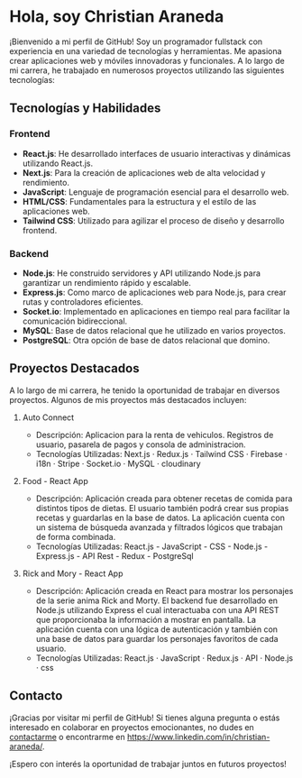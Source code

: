 # Hola, soy Christian Araneda

¡Bienvenido a mi perfil de GitHub! Soy un programador fullstack con experiencia en una variedad de tecnologías y herramientas. Me apasiona crear aplicaciones web y móviles innovadoras y funcionales. A lo largo de mi carrera, he trabajado en numerosos proyectos utilizando las siguientes tecnologías:

## Tecnologías y Habilidades

### Frontend
- **React.js**: He desarrollado interfaces de usuario interactivas y dinámicas utilizando React.js.
- **Next.js**: Para la creación de aplicaciones web de alta velocidad y rendimiento.
- **JavaScript**: Lenguaje de programación esencial para el desarrollo web.
- **HTML/CSS**: Fundamentales para la estructura y el estilo de las aplicaciones web.
- **Tailwind CSS**: Utilizado para agilizar el proceso de diseño y desarrollo frontend.

### Backend
- **Node.js**: He construido servidores y API utilizando Node.js para garantizar un rendimiento rápido y escalable.
- **Express.js**: Como marco de aplicaciones web para Node.js, para crear rutas y controladores eficientes.
- **Socket.io**: Implementado en aplicaciones en tiempo real para facilitar la comunicación bidireccional.
- **MySQL**: Base de datos relacional que he utilizado en varios proyectos.
- **PostgreSQL**: Otra opción de base de datos relacional que domino.

## Proyectos Destacados

A lo largo de mi carrera, he tenido la oportunidad de trabajar en diversos proyectos. Algunos de mis proyectos más destacados incluyen:

1. Auto Connect
   - Descripción: Aplicacion para la renta de vehiculos. Registros de usuario, pasarela de pagos y consola de administracion.
   - Tecnologías Utilizadas: Next.js · Redux.js · Tailwind CSS · Firebase · i18n · Stripe · Socket.io · MySQL · cloudinary

2. Food - React App
   - Descripción: Aplicación creada para obtener recetas de comida para distintos tipos de dietas. El usuario también podrá crear sus propias recetas y guardarlas en la base de datos. La aplicación cuenta con un sistema de búsqueda avanzada y filtrados lógicos que trabajan de forma combinada.
   - Tecnologías Utilizadas: React.js - JavaScript - CSS - Node.js - Express.js - API Rest - Redux - PostgreSql

3. Rick and Mory - React App
   - Descripción: Aplicación creada en React para mostrar los personajes de la serie anima Rick and Morty. El backend fue desarrollado en Node.js utilizando Express el cual interactuaba con una API REST que proporcionaba la información a mostrar en pantalla. La aplicación cuenta con una lógica de autenticación y también con una base de datos para guardar los personajes favoritos de cada usuario.
   - Tecnologías Utilizadas: React.js · JavaScript · Redux.js · API · Node.js · css

## Contacto

¡Gracias por visitar mi perfil de GitHub! Si tienes alguna pregunta o estás interesado en colaborar en proyectos emocionantes, no dudes en [contactarme](mailto:tu@email.com) o encontrarme en https://www.linkedin.com/in/christian-araneda/.

¡Espero con interés la oportunidad de trabajar juntos en futuros proyectos!


